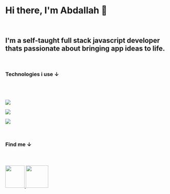# Hi there, I'm Abdallah 👋

<br/>

## I'm a self-taught full stack javascript developer thats passionate about bringing app ideas to life.

<br/>

### Technologies i use ↓

#

<br/>

![](https://skillicons.dev/icons?i=js,ts,react,nextjs,nodejs,express,astro,vite)

![](https://skillicons.dev/icons?i=sass,tailwind,bootstrap,materialui)

![](https://skillicons.dev/icons?i=mongodb,mysql,nginx,docker,linux,git)

<br/>

### Find me ↓

#

<br/>

<a href="https://www.linkedin.com/in/abdallahkaram/" >
    <img src="https://skillicons.dev/icons?i=linkedin" width="60" height="70" />
  </a> <a href="https://abdallahkaram.com" >
    <img src="https://img.icons8.com/avantgarde/512/internet.png" width="70" height="70" />
  </a>
